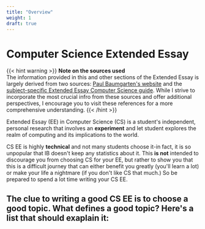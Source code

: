 ```yaml
---
title: "Overview"
weight: 1
draft: true
---
```


# Computer Science Extended Essay
{{< hint warning >}}
**Note on the sources used**  
The information provided in this and other sections of the Extended Essay is largely derived from two sources: [Paul Baumgarten's website](https://pbaumgarten.com/ib-compsci/extended-essay.md) and the [subject-specific Extended Essay Computer Science guide](https://ib.compscihub.net/wp-content/uploads/2016/07/EE-for-CS-guidance-2016.pdf). While I strive to incorporate the most crucial infro from these sources and offer additional perspectives, I encourage you to visit these references for a more comprehensive understanding.
{{< /hint >}}

Extended Essay (EE) in Computer Science (CS) is a student's independent, personal research that involves an **experiment** and let student explores the realm of computing and its implications to the world.

CS EE is highly **technical** and not many students choose it-in fact, it is so unpopular that IB doesn't keep any statistics about it. This **is not** intended to discourage you from choosing CS for your EE, but rather to show you that this is a difficult journey that can either benefit you greatly (you'll learn a lot) or make your life a nightmare (if you don't like CS that much.) So be prepared to spend a lot time writing your CS EE.

The clue to writing a good CS EE is to choose a good topic. What defines a good topic? Here's a list that should exaplain it:
- 
